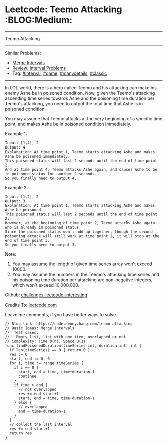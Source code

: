 # Leetcode: Teemo Attacking     :BLOG:Medium:


---

Teemo Attacking  

---

Similar Problems:  
-   [Merge Intervals](https://code.dennyzhang.com/merge-intervals)
-   [Review: Interval Problems](https://code.dennyzhang.com/review-interval)
-   Tag: [#interval](https://code.dennyzhang.com/tag/interval), [#game](https://code.dennyzhang.com/tag/game), [#manydetails](https://code.dennyzhang.com/tag/manydetails), [#classic](https://code.dennyzhang.com/tag/classic)

---

In LOL world, there is a hero called Teemo and his attacking can make his enemy Ashe be in poisoned condition. Now, given the Teemo's attacking ascending time series towards Ashe and the poisoning time duration per Teemo's attacking, you need to output the total time that Ashe is in poisoned condition.  

You may assume that Teemo attacks at the very beginning of a specific time point, and makes Ashe be in poisoned condition immediately.  

Example 1:  

    Input: [1,4], 2
    Output: 4
    Explanation: At time point 1, Teemo starts attacking Ashe and makes Ashe be poisoned immediately. 
    This poisoned status will last 2 seconds until the end of time point 2. 
    And at time point 4, Teemo attacks Ashe again, and causes Ashe to be in poisoned status for another 2 seconds. 
    So you finally need to output 4.

Example 2:  

    Input: [1,2], 2
    Output: 3
    Explanation: At time point 1, Teemo starts attacking Ashe and makes Ashe be poisoned. 
    This poisoned status will last 2 seconds until the end of time point 2. 
    However, at the beginning of time point 2, Teemo attacks Ashe again who is already in poisoned status. 
    Since the poisoned status won't add up together, though the second poisoning attack will still work at time point 2, it will stop at the end of time point 3. 
    So you finally need to output 3.

Note:  
1.  You may assume the length of given time series array won't exceed 10000.
2.  You may assume the numbers in the Teemo's attacking time series and his poisoning time duration per attacking are non-negative integers, which won't exceed 10,000,000.

Github: [challenges-leetcode-interesting](https://github.com/DennyZhang/challenges-leetcode-interesting/tree/master/teemo-attacking)  

Credits To: [leetcode.com](https://leetcode.com/problems/teemo-attacking/description/)  

Leave me comments, if you have better ways to solve.  

    // Blog link: https://code.dennyzhang.com/teemo-attacking
    // Basic Ideas: Merge Intervals
    //  Test cases:
    //   Empty list, list with one item, overlapped or not
    // Complexity: Time O(n), Space O(1)
    func findPoisonedDuration(timeSeries int, duration int) int {
      if len(timeSeries) == 0 { return 0 }
      res := 0
      start, end := 0, 0
      for i, time := range timeSeries {
        if i == 0 {
          start, end = time, time+duration-1
          continue
        }
        if time > end {
          // not overlapped
          res += end-start+1
          start, end = time, time+duration-1
        } else {
          // overlapped
          end = time+duration-1
        }
      }
      // collect the last interval
      res += end-start+1
      return res
    }